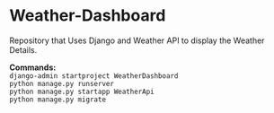 # Weather-Dashboard
Repository that Uses Django and Weather API to display the Weather Details.

**Commands:** <br>
 `django-admin startproject WeatherDashboard` <br>
 `python manage.py runserver` <br>
 `python manage.py startapp WeatherApi` <br>
 `python manage.py migrate` <br>

